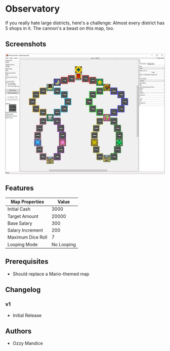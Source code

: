 # Observatory

If you really hate large districts, here's a challenge: Almost every district has 5 shops in it. The cannon's a beast on this map, too.

## Screenshots

![observatory.frb](observatory.png)

## Features

| Map Properties    | Value      |
| ----------------- | ---------- |
| Initial Cash      | 3000       |
| Target Amount     | 20000      | 
| Base Salary       | 300        | 
| Salary Increment  | 200        | 
| Maximum Dice Roll | 7          | 
| Looping Mode      | No Looping | 

## Prerequisites

- Should replace a Mario-themed map

## Changelog

### v1
- Initial Release

## Authors

- Ozzy Mandice